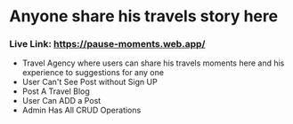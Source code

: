 # Anyone share his travels story here

### Live Link: https://pause-moments.web.app/

 <ul>
              <li>Travel Agency where users can share his travels moments here and his experience to suggestions for any one</li>
              <li>User Can't See Post without Sign UP</li>
              <li>Post A Travel Blog</li>
              <li>User Can ADD a Post</li>
              <li>Admin Has All CRUD Operations</li>
            </ul>

